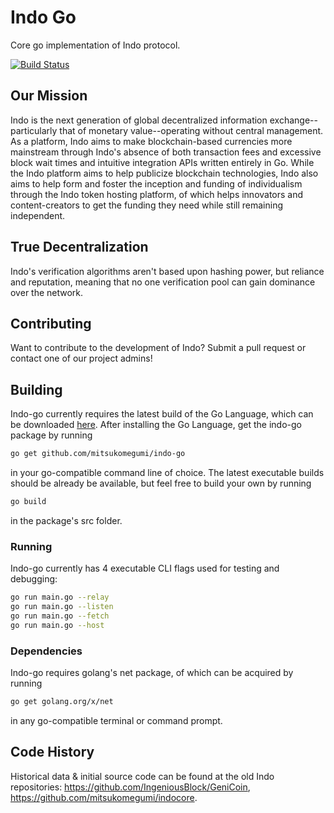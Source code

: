 # Indo Go

Core go implementation of Indo protocol.

[![Build Status](https://travis-ci.com/mitsukomegumi/indo-go.svg?branch=master)](https://travis-ci.com/mitsukomegumi/indo-go)

## Our Mission

Indo is the next generation of global decentralized information exchange--particularly that of monetary value--operating without central management. As a platform, Indo aims to make blockchain-based currencies more mainstream through Indo's absence of both transaction fees and excessive block wait times and intuitive integration APIs written entirely in Go. While the Indo platform aims to help publicize blockchain technologies, Indo also aims to help form and foster the inception and funding of individualism through the Indo token hosting platform, of which helps innovators and content-creators to get the funding they need while still remaining independent.

## True Decentralization

Indo's verification algorithms aren't based upon hashing power, but reliance and reputation, meaning that no one verification pool can gain dominance over the network.

## Contributing

Want to contribute to the development of Indo? Submit a pull request or contact one of our project admins!

## Building

Indo-go currently requires the latest build of the Go Language, which can be downloaded [here](https://golang.org/). After installing the Go Language, get the indo-go package by running

```bash
go get github.com/mitsukomegumi/indo-go
```

in your go-compatible command line of choice. The latest executable builds should be already be available, but feel free to build your own by running

```bash
go build
```

in the package's src folder.

### Running

Indo-go currently has 4 executable CLI flags used for testing and debugging:

```bash
go run main.go --relay
go run main.go --listen
go run main.go --fetch
go run main.go --host
```

### Dependencies

Indo-go requires golang's net package, of which can be acquired by running

```bash
go get golang.org/x/net
```

in any go-compatible terminal or command prompt.

## Code History

Historical data & initial source code can be found at the old Indo repositories: <https://github.com/IngeniousBlock/GeniCoin>, <https://github.com/mitsukomegumi/indocore>.
